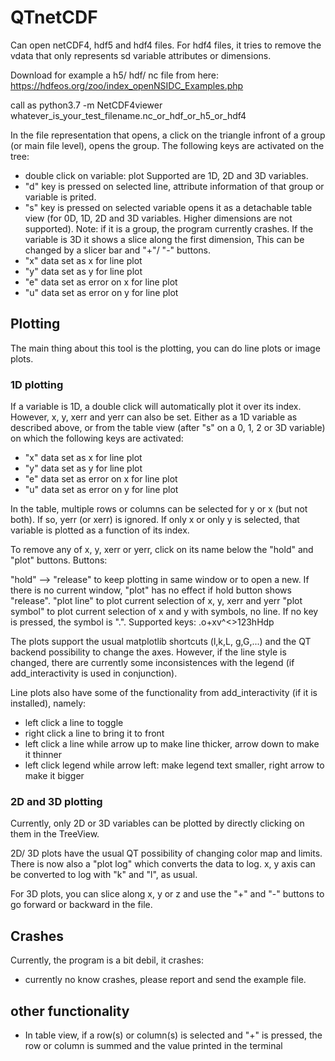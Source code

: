 # QTnetCDF

Can open netCDF4, hdf5 and hdf4 files. For hdf4 files, it tries to remove the vdata that only represents sd variable attributes or dimensions.

Download for example a h5/ hdf/ nc file from here: https://hdfeos.org/zoo/index_openNSIDC_Examples.php  

call as 
  python3.7 -m NetCDF4viewer whatever_is_your_test_filename.nc_or_hdf_or_h5_or_hdf4
  
  In the file representation that opens, a click on the triangle infront of a group (or main file level), opens the group.
  The following keys are activated on the tree:
  * double click on variable: plot Supported are 1D, 2D and 3D variables.
  * "d" key is pressed on selected line, attribute information of that group or variable is prited.
  * "s" key is pressed on selected variable opens it as a detachable table view (for 0D, 1D, 2D and 3D variables. Higher dimensions are not supported). Note: if it is a group, the program currently crashes. If the variable is 3D it shows a slice along the first dimension, This can be changed by a slicer bar and "+"/ "-" buttons. 
  * "x" data set as x for line plot
  * "y" data set as y for line plot
  * "e" data set as error on x for line plot
  * "u" data set as error on y for line plot
  
  ## Plotting
  
  The main thing about this tool is the plotting, you can do line plots or image plots.
  
  ### 1D plotting
  
  If a variable is 1D, a double click will automatically plot it over its index. However, x, y, xerr and yerr can also be set. Either as a 1D variable as described above, or from the table view (after "s" on a 0, 1, 2 or 3D variable) on which the following keys are activated: 
  
  * "x" data set as x for line plot
  * "y" data set as y for line plot
  * "e" data set as error on x for line plot
  * "u" data set as error on y for line plot
  
  In the table, multiple rows or columns can be selected for y or x (but not both). If so, yerr (or xerr) is ignored. If only x or only y is selected, that variable is plotted as a function of its index. 
  
  To remove any of x, y, xerr or yerr, click on its name below the "hold" and "plot" buttons.
  Buttons:
  
  "hold" --> "release" to keep plotting in same window or to open a new. If there is no current window, "plot" has no effect if hold button shows "release". 
  "plot line" to plot current selection of x, y, xerr and yerr
  "plot symbol" to plot current selection of x  and y with symbols, no line. If no key is pressed, the symbol is ".". Supported keys: .o+xv^<>123hHdp 
 
 The plots support the usual matplotlib shortcuts (l,k,L,  g,G,...) and the QT backend possibility to change the axes. However, if the line style is changed, there are currently some inconsistences with the legend (if add_interactivity is used in conjunction). 
 
 Line plots also have some of the functionality from add_interactivity (if it is installed), namely:
 
 * left click a line to toggle
 * right click a line to bring it to front
 * left click a line while arrow up to make line thicker, arrow down to make it thinner
 * left click legend while arrow left: make legend text smaller, right arrow to make it bigger
 
 ### 2D and 3D plotting
 
 Currently, only 2D or 3D variables can be plotted by directly clicking on them in the TreeView.
 
 2D/ 3D plots have the usual QT possibility of changing color map and limits. There is now also a "plot log" which converts the data to log. x, y axis can be converted to log with "k" and "l", as usual. 
 
 For 3D plots, you can slice along x, y or z and use the "+" and "-" buttons to go forward or backward in the file.
 
 ## Crashes
 
 Currently, the program is a bit debil, it crashes:
 * currently no know crashes, please report and send the example file.

 ## other functionality

 * In table view, if a row(s) or column(s) is selected and "+" is pressed, the row or column is summed and the value printed in the terminal


 
 
 
  
  
